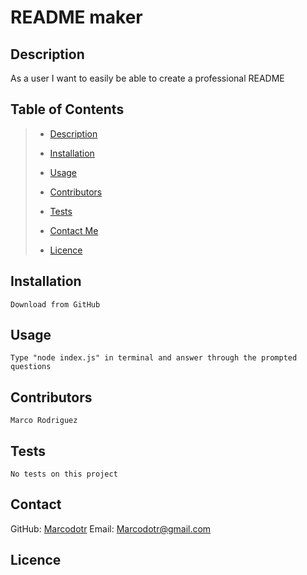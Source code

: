 
# README maker
    
## Description

As a user I want to easily be able to create a professional README

## Table of Contents
> - [Description](#description)
>
> - [Installation](#installation)
>
> - [Usage](#usage)
> 
> - [Contributors](#contributors)
>
> - [Tests](#tests)
> 
> - [Contact Me](#contact)
> 
> - [Licence](#licence)
    
    
## Installation
    Download from GitHub
    
## Usage
    Type "node index.js" in terminal and answer through the prompted questions
    
## Contributors
    Marco Rodriguez
    
## Tests
    No tests on this project
    
## Contact
GitHub: [Marcodotr](https://github.com/Marcodotr)
Email: Marcodotr@gmail.com

## Licence

